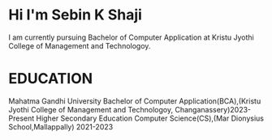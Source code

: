 # Hi I'm Sebin K Shaji

I am currently pursuing Bachelor of Computer Application at Kristu Jyothi College of Management and Technologoy.

# EDUCATION
Mahatma Gandhi University Bachelor of Computer Application(BCA),(Kristu Jyothi College of Management and Technologoy, Changanassery)2023-Present
Higher Secondary Education Computer Science(CS),(Mar Dionysius School,Mallappally) 2021-2023
